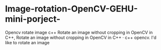 # Image-rotation-OpenCV-GEHU-mini-porject-
Opencv rotate image c++ Rotate an image without cropping in OpenCV in C++, Rotate an image without cropping in OpenCV in C++ · c++ opencv. I'd like to rotate an image
